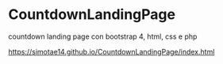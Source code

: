 # CountdownLandingPage
countdown landing page con bootstrap 4, html, css e php

https://simotae14.github.io/CountdownLandingPage/index.html
